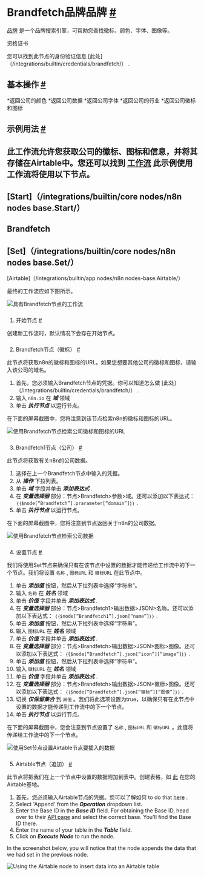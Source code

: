 


 Brandfetch品牌品牌
 [#](#brandfetch "永久链接")
===============================================



[品牌](https://www.Brandfetch.com/) 
 是一个品牌搜索引擎，可帮助您查找徽标、颜色、字体、图像等。
 




 资格证书
 



 您可以找到此节点的身份验证信息
 [此处]（/integrations/builtin/credentials/brandfetch/）
 .
 




 基本操作
 [#](#基本操作 "永久链接")
-----------------------------------------------------------


*返回公司的颜色
*返回公司数据
*返回公司字体
*返回公司的行业
*返回公司徽标和图标



 示例用法
 [#](#示例用法 "永久链接")
-----------------------------------------------------



 此工作流允许您获取公司的徽标、图标和信息，并将其存储在Airtable中。您还可以找到
 [工作流](https://n8n.io/workflows/835) 
 此示例使用工作流将使用以下节点。
-
 [Start]（/integrations/builtin/core nodes/n8n nodes base.Start/）
 -
 Brandfetch
 -
 [Set]（/integrations/builtin/core nodes/n8n nodes base.Set/）
 -
 [Airtable]（/integrations/builtin/app nodes/n8n nodes-base.Airtable/）




 最终的工作流应如下图所示。
 



![具有Brandfetch节点的工作流](https://d33wubrfki0l68.cloudfront.net/0cb2fba7dbd42b0e9ec19ddfb7afcbc6e95b2667/10421/_images/integrations/builtin/app-nodes/brandfetch/workflow.png)



### 
 1. 开始节点
 [#](#1-start-node "永久链接")



 创建新工作流时，默认情况下会存在开始节点。
 


### 
 2. Brandfetch节点（徽标）
 [#](#2-brandfetch-node-logo "永久链接")



 此节点将获取n8n的徽标和图标的URL。如果您想要其他公司的徽标和图标，请输入该公司的域名。
 


1. 首先，您必须输入Brandfetch节点的凭据。你可以知道怎么做
 [此处]（/integrations/builtin/credentials/brandfetch/）
 .
2. 输入
 `n8n.io`
 在
 ***域***
 领域
3. 单击
 ***执行节点***
 以运行节点。



 在下面的屏幕截图中，您将注意到该节点检索n8n的徽标和图标的URL。
 



![使用Brandfetch节点检索公司徽标和图标的URL](https://d33wubrfki0l68.cloudfront.net/04b539de3998ef6519327da4e6035708b602b65c/5c4a1/_images/integrations/builtin/app-nodes/brandfetch/brandfetch_node.png)



### 
 3. Brandfetch1节点（公司）
 [#](#3-brandfetch1-node-company "永久链接")



 此节点将获取有关n8n的公司数据。
 


1. 选择在上一个Brandfetch节点中输入的凭据。
2. 从
 ***操作***
 下拉列表。
3. 单击
 ***域***
 字段并单击
 ***添加表达式***
 .
4. 在
 ***变量选择器***
 部分：节点>Brandfetch>参数>域。还可以添加以下表达式：
 `｛｛$node[“Brandfetch”].prarameter[“domain”]｝｝`
 .
5. 单击
 ***执行节点***
 以运行节点。



 在下面的屏幕截图中，您将注意到节点返回关于n8n的公司数据。
 



![使用Brandfetch节点检索公司数据](https://d33wubrfki0l68.cloudfront.net/4a3da59011bc4ad41661a7027817a7ab97f5532e/f5974/_images/integrations/builtin/app-nodes/brandfetch/brandfetch1_node.png)



### 
 4. 设置节点
 [#](#4-set-node "永久链接")



 我们将使用Set节点来确保只有在该节点中设置的数据才能传递给工作流中的下一个节点。我们将设置
 `名称`
 ,
 `图标URL`
 和
 `徽标URL`
 在此节点中。
 


1. 单击
 ***添加值***
 按钮，然后从下拉列表中选择“字符串”。
2. 输入
 `名称`
 在
 ***姓名***
 领域
3. 单击
 ***价值***
 字段并单击
 ***添加表达式***
 .
4. 在
 ***变量选择器***
 部分：节点>Brandfetch1>输出数据>JSON>名称。还可以添加以下表达式：
 `｛｛$node[“Brandfetch1”].json[“name”]｝｝`
 .
5. 单击
 ***添加值***
 按钮，然后从下拉列表中选择“字符串”。
6. 输入
 `图标URL`
 在
 ***姓名***
 领域
7. 单击
 ***价值***
 字段并单击
 ***添加表达式***
 .
8. 在
 ***变量选择器***
 部分：节点>Brandfetch>输出数据>JSON>图标>图像。还可以添加以下表达式：
 `｛{$node[“Brandfetch”].json[“icon”][“image”]｝｝`
 .
9. 单击
 ***添加值***
 按钮，然后从下拉列表中选择“字符串”。
10. 输入
 `徽标URL`
 在
 ***姓名***
 领域
11. 单击
 ***价值***
 字段并单击
 ***添加表达式***
 .
12. 在
 ***变量选择器***
 部分：节点>Brandfetch>输出数据>JSON>徽标>图像。还可以添加以下表达式：
 `｛｛$node[“Brandfetch”].json[“徽标”][“图像”]｝｝`
 .
13. 切换
 ***仅保留集合***
 到
 `真值`
 。我们将此选项设置为true，以确保只有在此节点中设置的数据才能传递到工作流中的下一个节点。
14. 单击
 ***执行节点***
 以运行节点。



 在下面的屏幕截图中，您会注意到节点设置了
 `名称`
 ,
 `图标URL`
 和
 `徽标URL`
 。此值将传递给工作流中的下一个节点。
 



![使用Set节点设置Airtable节点要插入的数据](https://d33wubrfki0l68.cloudfront.net/7c8e142b42e4862b6a2abdda1a7eea3d752ee015/29f74/_images/integrations/builtin/app-nodes/brandfetch/set_node.png)



### 
 5. Airtable节点（追加）
 [#](#5-虚拟节点-附加 "永久链接")



 此节点将把我们在上一个节点中设置的数据附加到表中。创建表格，如
 [此](https://airtable.com/shrPVVaVZuHofrDVw) 
 在您的Airtable基地。
 


1. 首先，您必须输入Airtable节点的凭据。您可以了解如何 to do that
 [here](/integrations/builtin/credentials/airtable/) 
 .
2. Select 'Append' from the
 ***Operation***
 dropdown list.
3. Enter the Base ID in the
 ***Base ID***
 field. For obtaining the Base ID, head over to their
 [API page](https://airtable.com/api) 
 and select the correct base. You'll find the Base ID there.
4. Enter the name of your table in the
 ***Table***
 field.
5. Click on
 ***Execute Node***
 to run the node.



 In the screenshot below, you will notice that the node appends the data that we had set in the previous node.
 



![Using the Airtable node to insert data into an Airtable table](https://d33wubrfki0l68.cloudfront.net/bd99596a0cd00726e9cc753432527a173e34e3c0/8112a/_images/integrations/builtin/app-nodes/brandfetch/airtable_node.png)





